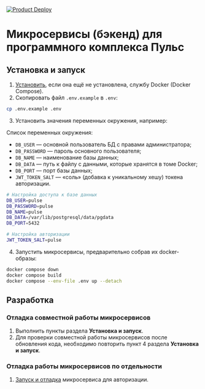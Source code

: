 [![Product Deploy](https://github.com/fine-solutions/pulse-back/actions/workflows/product-deploy.yaml/badge.svg)](https://github.com/fine-solutions/pulse-back/actions/workflows/product-deploy.yaml)

# Микросервисы (бэкенд) для программного комплекса Пульс

## Установка и запуск

1. [Установить](https://docs.docker.com/engine/install/), если она ещё не установлена, службу Docker (Docker Compose). 
2. Скопировать файл `.env.example` в `.env`:

```bash
cp .env.example .env
```

3. Установить значения переменных окружения, например:

Список переменных окружения:

- `DB_USER` — основной пользователь БД с правами администратора;
- `DB_PASSWORD` — пароль основного пользователя;
- `DB_NAME` — наименование базы данных;
- `DB_DATA` — путь к файлу с данными, которые хранятся в томе Docker;
- `DB_PORT` — порт базы данных;
- `JWT_TOKEN_SALT` — «соль» (добавка к уникальному хешу) токена авторизации.

```bash
# Настройка доступа к базе данных
DB_USER=pulse
DB_PASSWORD=pulse
DB_NAME=pulse
DB_DATA=/var/lib/postgresql/data/pgdata
DB_PORT=5432

# Настройка авторизации
JWT_TOKEN_SALT=pulse
```

4. Запустить микросервисы, предварительно собрав их docker-образы:

```bash
docker compose down
docker compose build
docker compose --env-file .env up --detach
```

## Разработка

### Отладка совместной работы микросервисов

1. Выполнить пункты раздела **Установка и запуск**.
1. Для проверки совместной работы микросервисов после обновления кода, необходимо повторить пункт 4 раздела **Установка и запуск**.

### Отладка работы микросервисов по отдельности

1. [Запуск и отладка](auth/README.md) микросервиса для авторизации.
